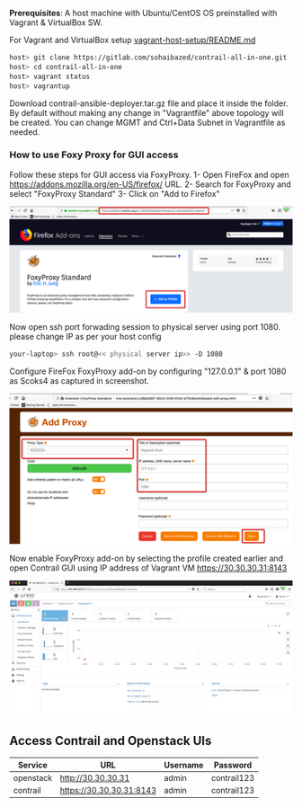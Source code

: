 **Prerequisites**: A host machine with Ubuntu/CentOS OS preinstalled with Vagrant & VirtualBox SW.

For Vagrant and VirtualBox setup [vagrant-host-setup/README.md](https://gitlab.com/sohaibazed/abubakar/tree/master/vagrant-host-setup)

```bash
host> git clone https://gitlab.com/sohaibazed/contrail-all-in-one.git
host> cd contrail-all-in-one 
host> vagrant status
host> vagrantup
```

Download contrail-ansible-deployer.tar.gz file and place it inside the folder. By default without making any change in "Vagrantfile" above topology will be created. You can change MGMT and Ctrl+Data Subnet in Vagrantfile as needed.

### How to use Foxy Proxy for GUI access

Follow these steps for GUI access via FoxyProxy.
1- Open FireFox and open https://addons.mozilla.org/en-US/firefox/ URL.
2- Search for FoxyProxy and select "FoxyProxy Standard"
3- Click on "Add to Firefox"


![Web Console](/Images/FoxyProxy-Install.png)

Now open ssh port forwading session to physical server using port 1080. please change IP as per your host config

```bash
your-laptop> ssh root@<< physical server ip>> -D 1080
```

Configure FireFox FoxyProxy add-on by configuring "127.0.0.1" & port 1080 as Scoks4 as captured in screenshot.

![Web Console](/Images/FoxyProxy-Configure.png)

Now enable FoxyProxy add-on by selecting the profile created earlier and open Contrail GUI using IP address of Vagrant VM https://30.30.30.31:8143

![Web Console](/Images/FoxyProxy-Contrail-GUI-k8s.png)

## Access Contrail and Openstack UIs

| Service   | URL                         | Username | Password    |
| --------- | --------------------------- | -------- | ----------- |
| openstack | http://30.30.30.31       | admin    | contrail123 |
| contrail  | https://30.30.30.31:8143 | admin    | contrail123 |

